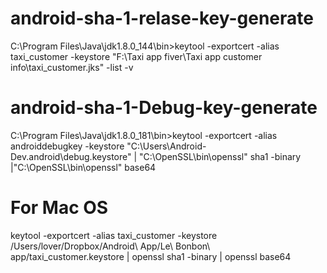 # android-sha-1-relase-key-generate

C:\Program Files\Java\jdk1.8.0_144\bin>keytool -exportcert -alias taxi_customer -keystore "F:\Taxi app fiver\Taxi app customer info\taxi_customer.jks" -list -v

# android-sha-1-Debug-key-generate
C:\Program Files\Java\jdk1.8.0_181\bin>keytool -exportcert -alias androiddebugkey -keystore "C:\Users\Android-Dev\.android\debug.keystore" | "C:\OpenSSL\bin\openssl" sha1 -binary |"C:\OpenSSL\bin\openssl" base64

# For Mac OS
keytool -exportcert -alias taxi_customer -keystore /Users/lover/Dropbox/Android\ App/Le\ Bonbon\ app/taxi_customer.keystore | openssl sha1 -binary | openssl base64

